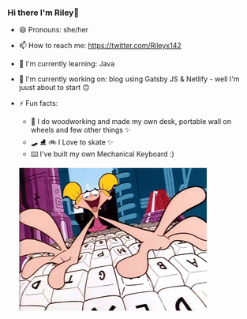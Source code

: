 ### Hi there I'm Riley👋

- 😄 Pronouns: she/her 
- 📫 How to reach me: https://twitter.com/Rileyx142
- 🌱 I'm currently learning: Java
- 🔭 I'm currently working on: blog using Gatsby JS & Netlify - well I'm juust about to start 🙃

- ⚡ Fun facts: 
  - 🔨 I do woodworking and made my own desk, portable wall on wheels and few other things ✨
  - 🛹 ⛸️ 🚲  I Love to skate ✨
  - ⌨️ I've built my own Mechanical Keyboard :)
  
  ![Typing gif](keyb.gif)
